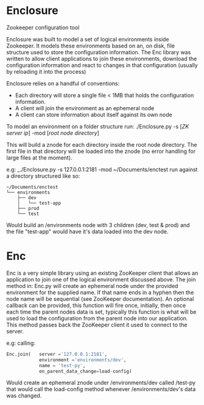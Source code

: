 Enclosure
=========

Zookeeper configuration tool

Enclosure was built to model a set of logical environments inside Zookeeper.
It models these environments based on an, on disk, file structure used to store the configuration information.
The Enc library was written to allow client applications to join these environments, download the configuration information and react to changes in that configuration (usually by reloading it into the process)

Enclosure relies on a handful of conventions:
* Each directory will store a single file < 1MB that holds the configuration information.
* A client will join the environment as an ephemeral node
* A client can store information about itself against its own node

To model an environment on a folder structure run:
./Enclosure.py -s [_ZK server ip_] -mod [_root node directory_]

This will build a znode for each directory inside the root node directory.  The first file in that directory will be loaded into the znode (no error handling for large files at the moment).

e.g: _./Enclosure.py -s 127.0.0.1:2181 -mod ~/Documents/enctest
run against a directory structured like so:
```
~/Documents/enctest
└── environments
    ├── dev
    │   └── test-app
    ├── prod
    └── test
```

Would build an /environments node with 3 children (dev, test & prod) and the file "test-app" would have it's data loaded into the dev node.

Enc
=========

Enc is a very simple library using an existing ZooKeeper client that allows an application to join one of the logical environment discussed above.
The join method in: Enc.py will create an ephemeral node under the provided environment for the supplied name. If that name ends in a hyphen then the node name will be sequential (see ZooKeeper documentation). An optional callback can be provided, this function will fire once, initially, then once each time the parent nodes data is set, typically this function is what will be used to load the configuration from the parent node into our application.  This method passes back the ZooKeeper client it used to connect to the server.

e.g: calling:
```python
Enc.join(   server ='127.0.0.1:2181',
            environment ='environments/dev',
            name = 'test-py',
            on_parent_data_change=load-config)
```
Would create an ephemeral znode under /environments/dev called /test-py
that would call the load-config method whenever /environments/dev's data was changed.
